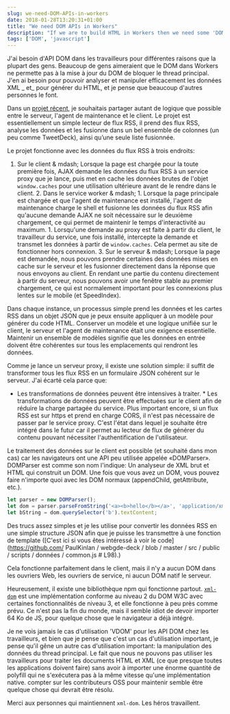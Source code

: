 ```yaml
---
slug: we-need-DOM-APIs-in-workers
date: 2018-01-28T13:20:31+01:00
title: "We need DOM APIs in Workers"
description: "If we are to build HTML in Workers then we need some 'DOM' in them."
tags: ['DOM', 'javascript']
---
```



J'ai besoin d'API DOM dans les travailleurs pour différentes raisons que la plupart des gens. Beaucoup de gens aimeraient que le DOM dans Workers ne permette pas à la mise à jour du DOM de bloquer le thread principal. J'en ai besoin pour pouvoir analyser et manipuler efficacement les données XML _ et_ pour générer du HTML, et je pense que beaucoup d'autres personnes le font.

Dans un [projet récent](https://webgdedeck.com/), je souhaitais partager autant de logique que possible entre le serveur, l'agent de maintenance et le client. Le projet est essentiellement un simple lecteur de flux RSS, il prend des flux RSS, analyse les données et les fusionne dans un bel ensemble de colonnes (un peu comme TweetDeck), ainsi qu’une seule liste fusionnée.

Le projet fonctionne avec les données du flux RSS à trois endroits:

1. Sur le client & mdash; Lorsque la page est chargée pour la toute première fois, AJAX demande les données du flux RSS à un service proxy que je lance, puis met en cache les données brutes de l'objet `window.caches` pour une utilisation ultérieure avant de le rendre dans le client. 2. Dans le service worker & mdash; 1. Lorsque la page principale est chargée et que l'agent de maintenance est installé, l'agent de maintenance charge le shell et fusionne les données du flux RSS afin qu'aucune demande AJAX ne soit nécessaire sur le deuxième chargement, ce qui permet de maintenir le temps d'interactivité au maximum. 1. Lorsqu'une demande au proxy est faite à partir du client, le travailleur du service, une fois installé, intercepte la demande et transmet les données à partir de `window.caches`. Cela permet au site de fonctionner hors connexion. 3. Sur le serveur & mdash; Lorsque la page est demandée, nous pouvons prendre certaines des données mises en cache sur le serveur et les fusionner directement dans la réponse que nous envoyons au client. En rendant une partie du contenu directement à partir du serveur, nous pouvons avoir une fenêtre stable au premier chargement, ce qui est normalement important pour les connexions plus lentes sur le mobile (et SpeedIndex).

Dans chaque instance, un processus simple prend les données et les cartes RSS dans un objet JSON que je peux ensuite appliquer à un modèle pour générer du code HTML. Conserver un modèle et une logique unifiée sur le client, le serveur et l'agent de maintenance était une exigence essentielle. Maintenir un ensemble de modèles signifie que les données en entrée doivent être cohérentes sur tous les emplacements qui rendront les données.

Comme je lance un serveur proxy, il existe une solution simple: il suffit de transformer tous les flux RSS en un formulaire JSON cohérent sur le serveur. J'ai écarté cela parce que:

* Les transformations de données peuvent être intensives à traiter. * Les transformations de données peuvent être effectuées sur le client afin de réduire la charge partagée du service. Plus important encore, si un flux RSS est sur https et prend en charge CORS, il n'est pas nécessaire de passer par le service proxy. C'est l'état dans lequel je souhaite être intégré dans le futur car il permet au lecteur de flux de générer du contenu pouvant nécessiter l'authentification de l'utilisateur.

Le traitement des données sur le client est possible (et souhaité dans mon cas) car les navigateurs ont une API peu utilisée appelée «DOMParser». DOMParser est comme son nom l'indique: Un analyseur de XML brut et HTML qui construit un DOM. Une fois que vous avez un DOM, vous pouvez faire n'importe quoi avec les DOM normaux (appendChild, getAttribute, etc.).


```javascript
let parser = new DOMParser();
let dom = parser.parseFromString('<a><b>hello</b></a>', 'application/xml');
let bString = dom.querySelector('b').textContent;
```


Des trucs assez simples et je les utilise pour convertir les données RSS en une simple structure JSON afin que je puisse les transmettre à une fonction de template ([C'est ici si vous êtes intéressé à voir le code](https://github.com/ PaulKinlan / webgde-deck / blob / master / src / public / scripts / données / common.js # L98).)

Cela fonctionne parfaitement dans le client, mais il n'y a aucun DOM dans les ouvriers Web, les ouvriers de service, ni aucun DOM natif le serveur.

Heureusement, il existe une bibliothèque npm qui fonctionne partout. [`xml-dom`](https://www.npmjs.com/package/xmldom) est une implémentation conforme au niveau 2 du DOM W3C avec certaines fonctionnalités de niveau 3, et elle fonctionne à peu près comme prévu. Ce n'est pas la fin du monde, mais il semble idiot de devoir importer 64 Ko de JS, pour quelque chose que le navigateur a déjà intégré.

Je ne vois jamais le cas d'utilisation 'VDOM' pour les API DOM chez les travailleurs, et bien que je pense que c'est un cas d'utilisation important, je pense qu'il gêne un autre cas d'utilisation important: la manipulation des données du thread principal. Le fait que nous ne pouvons pas utiliser les travailleurs pour traiter les documents HTML et XML (ce que presque toutes les applications doivent faire) sans avoir à importer une énorme quantité de polyfill qui ne s'exécutera pas à la même vitesse qu'une implémentation native. compter sur les contributeurs OSS pour maintenir semble être quelque chose qui devrait être résolu.

Merci aux personnes qui maintiennent `xml-dom`. Les héros travaillent.